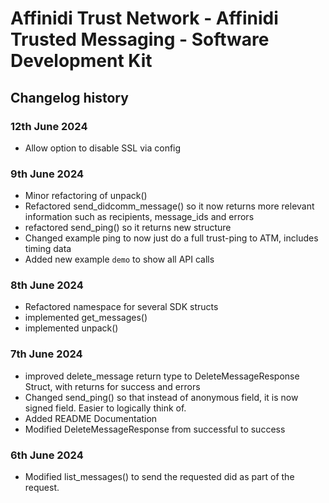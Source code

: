 # Affinidi Trust Network - Affinidi Trusted Messaging - Software Development Kit

## Changelog history

### 12th June 2024

* Allow option to disable SSL via config

### 9th June 2024

* Minor refactoring of unpack()
* Refactored send_didcomm_message() so it now returns more relevant information such as recipients, message_ids and errors
* refactored send_ping() so it returns new structure
* Changed example ping to now just do a full trust-ping to ATM, includes timing data
* Added new example `demo` to show all API calls

### 8th June 2024

* Refactored namespace for several SDK structs
* implemented get_messages()
* implemented unpack()

### 7th June 2024

* improved delete_message return type to DeleteMessageResponse Struct, with returns for success and errors
* Changed send_ping() so that instead of anonymous field, it is now signed field. Easier to logically think of.
* Added README Documentation
* Modified DeleteMessageResponse from successful to success

### 6th June 2024

* Modified list_messages() to send the requested did as part of the request.
